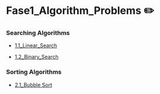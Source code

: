 # Fase1_Algorithm_Problems ✏️

### Searching Algorithms
 
* [1.1_Linear_Search](https://github.com/daniel-neves-dev/Fase1_Algorithm_Problems/blob/main/1.1_Linear_Search.rb)

* [1.2_Binary_Search](https://github.com/daniel-neves-dev/Fase1_Algorithm_Problems/blob/main/1.2_Binary_Search.rb)

### Sorting Algorithms


* [2.1_Bubble Sort](https://github.com/daniel-neves-dev/Fase1_Algorithm_Problems/blob/main/2.1_Bubble%20Sort.rb)
